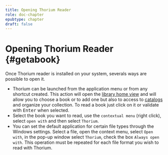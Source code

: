 ```yaml
---
title: Opening Thorium Reader
role: doc-chapter
epubtype: chapter
draft: false
---
```



# Opening Thorium Reader {#getabook}

Once Thorium reader is installed on your system, severals ways are
possible to open it.

-   Thorium can be launched from the application menu or from any
    shortcut created. This action will open the [library home
    view]() and will allow you to choose a book or to add
    one but also to access to [catalogs]() and organize your
    collection. To read a book just click on it or validate with
    <kbd>Enter</kbd> when selected.
-   Select the book you want to read, use the `contextual menu` (right
    click), select `open with` and then select `Thorium`.
-   You can set the default application for certain file types through
    the Windows settings. Select a file, open the context menu, select
    `Open with`, in the pop-up window select `Thorium`, check the box
    `Always open with`. This operation must be repeated for each file
    format you wish to read with Thorium.

